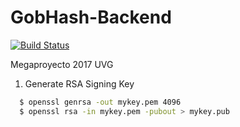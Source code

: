 # GobHash-Backend 
[![Build Status](https://travis-ci.com/fcpauldiaz/GobHash-Backend.svg?token=BA4QqVvYrBdqHBsnJ9LK&branch=master)](https://travis-ci.com/fcpauldiaz/GobHash-Backend)

Megaproyecto 2017 UVG


1. Generate RSA Signing Key
````bash
  $ openssl genrsa -out mykey.pem 4096
  $ openssl rsa -in mykey.pem -pubout > mykey.pub
  
````

  
